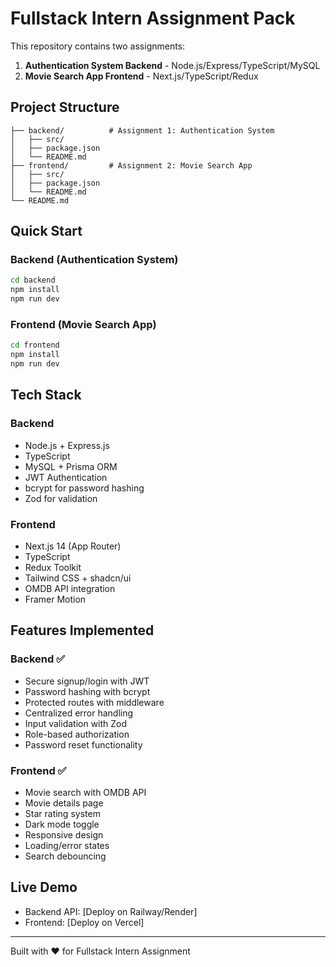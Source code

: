 # Fullstack Intern Assignment Pack

This repository contains two assignments:
1. **Authentication System Backend** - Node.js/Express/TypeScript/MySQL
2. **Movie Search App Frontend** - Next.js/TypeScript/Redux

## Project Structure

```
├── backend/          # Assignment 1: Authentication System
│   ├── src/
│   ├── package.json
│   └── README.md
├── frontend/         # Assignment 2: Movie Search App
│   ├── src/
│   ├── package.json
│   └── README.md
└── README.md
```

## Quick Start

### Backend (Authentication System)
```bash
cd backend
npm install
npm run dev
```

### Frontend (Movie Search App)
```bash
cd frontend
npm install
npm run dev
```

## Tech Stack

### Backend
- Node.js + Express.js
- TypeScript
- MySQL + Prisma ORM
- JWT Authentication
- bcrypt for password hashing
- Zod for validation

### Frontend
- Next.js 14 (App Router)
- TypeScript
- Redux Toolkit
- Tailwind CSS + shadcn/ui
- OMDB API integration
- Framer Motion

## Features Implemented

### Backend ✅
- Secure signup/login with JWT
- Password hashing with bcrypt
- Protected routes with middleware
- Centralized error handling
- Input validation with Zod
- Role-based authorization
- Password reset functionality

### Frontend ✅
- Movie search with OMDB API
- Movie details page
- Star rating system
- Dark mode toggle
- Responsive design
- Loading/error states
- Search debouncing

## Live Demo
- Backend API: [Deploy on Railway/Render]
- Frontend: [Deploy on Vercel]

---
Built with ❤️ for Fullstack Intern Assignment